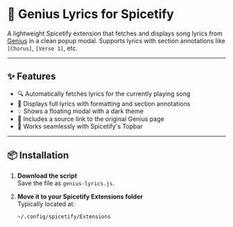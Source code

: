 # 🎵 Genius Lyrics for Spicetify

A lightweight Spicetify extension that fetches and displays song lyrics from [Genius](https://genius.com) in a clean popup modal. Supports lyrics with section annotations like `[Chorus]`, `[Verse 1]`, etc.

---

## ✨ Features

- 🔍 Automatically fetches lyrics for the currently playing song
- 📄 Displays full lyrics with formatting and section annotations
- 💡 Shows a floating modal with a dark theme
- 🔗 Includes a source link to the original Genius page
- 🎯 Works seamlessly with Spicetify's Topbar

---

## 📦 Installation

1. **Download the script**  
   Save the file as `genius-lyrics.js`.

2. **Move it to your Spicetify Extensions folder**  
   Typically located at:

   ```bash
   ~/.config/spicetify/Extensions
